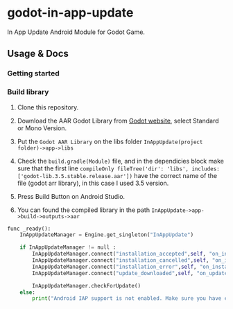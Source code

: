 # godot-in-app-update

In App Update Android Module for Godot Game.

## Usage & Docs

### Getting started

### Build library

1. Clone this repository.

2. Download the AAR Godot Library from [Godot website](https://godotengine.org/download), select Standard or Mono Version.

3. Put the `Godot AAR Library` on the libs folder `InAppUpdate(project folder)->app->libs`

4. Check the `build.gradle(Module)` file, and in the dependicies block make sure that the first line `compileOnly fileTree('dir': 'libs', includes: ['godot-lib.3.5.stable.release.aar'])` have the correct name of the file (godot arr library), in this case I used 3.5 version.

5. Press Build Button on Android Studio.

6. You can found the compiled library in the path `InAppUpdate->app->build->outputs->aar`

```Python
func _ready():
	InAppUpdateManager = Engine.get_singleton("InAppUpdate")

	if InAppUpdateManager != null :
        InAppUpdateManager.connect("installation_accepted",self, "on_installation_accepted")
		InAppUpdateManager.connect("installation_cancelled",self, "on_installation_cancelled")
		InAppUpdateManager.connect("installation_error",self, "on_installation_error")
		InAppUpdateManager.connect("update_downloaded",self, "on_update_downloaded")

		InAppUpdateManager.checkForUpdate()
	else:
		print("Android IAP support is not enabled. Make sure you have enabled 'Custom Build' and the InAppUpdate plugin in your Android export settings! IAP will not work.")

```
